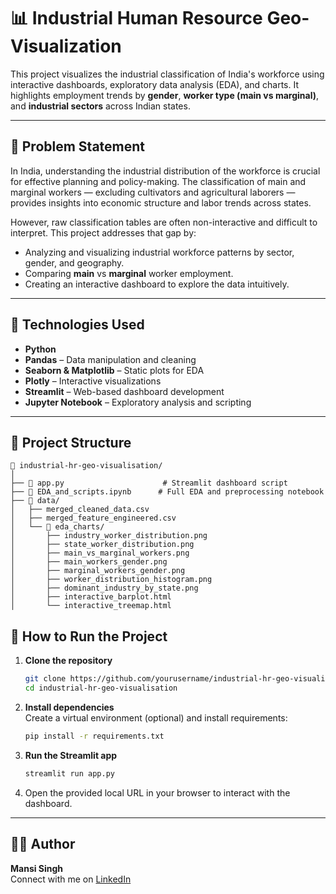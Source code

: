 # 📊 Industrial Human Resource Geo-Visualization

This project visualizes the industrial classification of India's workforce using interactive dashboards, exploratory data analysis (EDA), and charts. It highlights employment trends by **gender**, **worker type (main vs marginal)**, and **industrial sectors** across Indian states.

---

## 📌 Problem Statement

In India, understanding the industrial distribution of the workforce is crucial for effective planning and policy-making. The classification of main and marginal workers — excluding cultivators and agricultural laborers — provides insights into economic structure and labor trends across states.

However, raw classification tables are often non-interactive and difficult to interpret. This project addresses that gap by:

- Analyzing and visualizing industrial workforce patterns by sector, gender, and geography.
- Comparing **main** vs **marginal** worker employment.
- Creating an interactive dashboard to explore the data intuitively.

---

## 🧰 Technologies Used

- **Python**
- **Pandas** – Data manipulation and cleaning  
- **Seaborn & Matplotlib** – Static plots for EDA  
- **Plotly** – Interactive visualizations  
- **Streamlit** – Web-based dashboard development  
- **Jupyter Notebook** – Exploratory analysis and scripting  

---

## 📂 Project Structure

```
📁 industrial-hr-geo-visualisation/
│
├── 📜 app.py                      # Streamlit dashboard script
├── 📓 EDA_and_scripts.ipynb      # Full EDA and preprocessing notebook
├── 📁 data/
│   ├── merged_cleaned_data.csv
│   ├── merged_feature_engineered.csv
│   └── 📁 eda_charts/
│       ├── industry_worker_distribution.png
│       ├── state_worker_distribution.png
│       ├── main_vs_marginal_workers.png
│       ├── main_workers_gender.png
│       ├── marginal_workers_gender.png
│       ├── worker_distribution_histogram.png
│       ├── dominant_industry_by_state.png
│       ├── interactive_barplot.html
│       └── interactive_treemap.html
```


## 🚀 How to Run the Project

1. **Clone the repository**  
   ```bash
   git clone https://github.com/yourusername/industrial-hr-geo-visualisation.git
   cd industrial-hr-geo-visualisation
   ```

2. **Install dependencies**  
   Create a virtual environment (optional) and install requirements:
   ```bash
   pip install -r requirements.txt
   ```

3. **Run the Streamlit app**  
   ```bash
   streamlit run app.py
   ```

4. Open the provided local URL in your browser to interact with the dashboard.

---

## 🙋‍♀️ Author

**Mansi Singh**  
Connect with me on [LinkedIn](https://www.linkedin.com/in/mansi-singh-13684b261)

